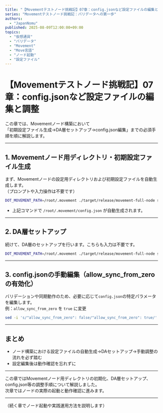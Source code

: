 ```yaml
---
title: "【Movementテストノード挑戦記】07章：config.jsonなど設定ファイルの編集と調整"
series: "Movementテストノード挑戦記：バリデータへの第一歩"
authors:
  - "JapanNomu"
published: 2025-08-09T12:00:00+09:00
topics:
  - "仮想通貨"
  - "バリデータ"
  - "Movement"
  - "Move言語"
  - "ノード起動"
  - "設定ファイル"
---
```


# 【Movementテストノード挑戦記】07章：config.jsonなど設定ファイルの編集と調整

この章では、Movementノード構築において  
「初期設定ファイル生成→DA層セットアップ→config.json編集」までの必須手順を順に解説します。

---

## 1. Movementノード用ディレクトリ・初期設定ファイル生成

まず、Movementノードの設定用ディレクトリおよび初期設定ファイルを自動生成します。  
（プロンプトや入力操作は不要です）

```bash
DOT_MOVEMENT_PATH=/root/.movement ./target/release/movement-full-node setup full-node
```

- 上記コマンドで `/root/.movement/config.json` が自動生成されます。

---

## 2. DA層セットアップ

続けて、DA層のセットアップを行います。こちらも入力は不要です。

```bash
DOT_MOVEMENT_PATH=/root/.movement ./target/release/movement-full-node setup da
```

---

## 3. config.jsonの手動編集（allow_sync_from_zeroの有効化）

バリデーションや同期動作のため、必要に応じて`config.json`の特定パラメータを編集します。  
例：`allow_sync_from_zero` を `true` に変更

```bash
sed -i 's/"allow_sync_from_zero": false/"allow_sync_from_zero": true/' /root/.movement/config.json
```

---

## まとめ

- ノード構築における設定ファイルの自動生成→DAセットアップ→手動調整の流れを必ず踏む
- 設定編集後は動作確認を忘れずに

---

この章ではMovementノード用ディレクトリの初期化、DA層セットアップ、  
config.json等の調整手順について解説しました。  
次章ではノードの実際の起動と動作確認に進みます。

---

（続く章でノード起動や実践運用方法を説明します）

